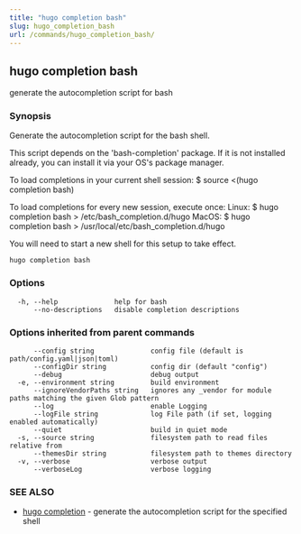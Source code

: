 ```yaml
---
title: "hugo completion bash"
slug: hugo_completion_bash
url: /commands/hugo_completion_bash/
---
```

## hugo completion bash

generate the autocompletion script for bash

### Synopsis


Generate the autocompletion script for the bash shell.

This script depends on the 'bash-completion' package.
If it is not installed already, you can install it via your OS's package manager.

To load completions in your current shell session:
$ source <(hugo completion bash)

To load completions for every new session, execute once:
Linux:
  $ hugo completion bash > /etc/bash_completion.d/hugo
MacOS:
  $ hugo completion bash > /usr/local/etc/bash_completion.d/hugo

You will need to start a new shell for this setup to take effect.
  

```
hugo completion bash
```

### Options

```
  -h, --help              help for bash
      --no-descriptions   disable completion descriptions
```

### Options inherited from parent commands

```
      --config string              config file (default is path/config.yaml|json|toml)
      --configDir string           config dir (default "config")
      --debug                      debug output
  -e, --environment string         build environment
      --ignoreVendorPaths string   ignores any _vendor for module paths matching the given Glob pattern
      --log                        enable Logging
      --logFile string             log File path (if set, logging enabled automatically)
      --quiet                      build in quiet mode
  -s, --source string              filesystem path to read files relative from
      --themesDir string           filesystem path to themes directory
  -v, --verbose                    verbose output
      --verboseLog                 verbose logging
```

### SEE ALSO

* [hugo completion](/commands/hugo_completion/)	 - generate the autocompletion script for the specified shell

